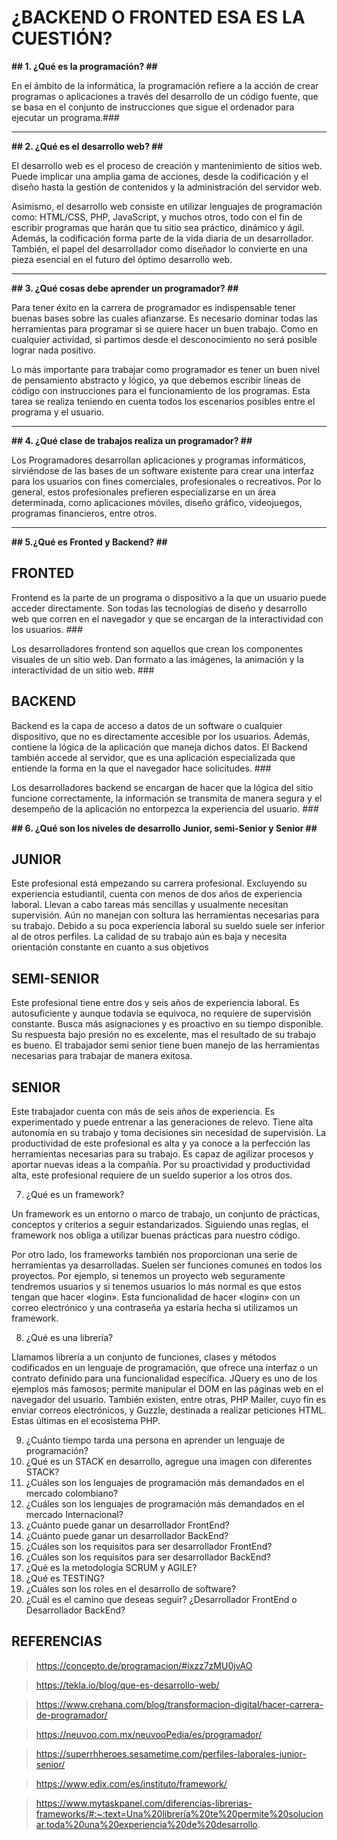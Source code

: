 # ¿BACKEND O FRONTED ESA ES LA CUESTIÓN? #

**## 1. ¿Qué es la programación? ##**

En el ámbito de la informática, la programación refiere a la acción de crear programas o aplicaciones a través del desarrollo de un código fuente, que se basa en el conjunto de instrucciones que sigue el ordenador para ejecutar un programa.###

---

**## 2. ¿Qué es el desarrollo web? ##**

 El desarrollo web es el proceso de creación y mantenimiento de sitios web. Puede implicar una amplia gama de acciones, desde la codificación y el diseño hasta la gestión de contenidos y la administración del servidor web.

Asimismo, el desarrollo web consiste en utilizar lenguajes de programación como: HTML/CSS, PHP, JavaScript, y muchos otros, todo con el fin de escribir programas que harán que tu sitio sea práctico, dinámico y ágil. Además, la codificación forma parte de la vida diaria de un desarrollador. También, el papel del desarrollador como diseñador lo convierte en una pieza esencial en el futuro del óptimo desarrollo web.

---

**## 3. ¿Qué cosas debe aprender un programador? ##**

Para tener éxito en la carrera de programador es indispensable tener buenas bases sobre las cuales afianzarse. Es necesario dominar todas las herramientas para programar si se quiere hacer un buen trabajo. Como en cualquier actividad, si partimos desde el desconocimiento no será posible lograr nada positivo.

Lo más importante para trabajar como programador es tener un buen nivel de pensamiento abstracto y lógico, ya que debemos escribir líneas de código con instrucciones para el funcionamiento de los programas. Esta tarea se realiza teniendo en cuenta todos los escenarios posibles entre el programa y el usuario.

---

**## 4. ¿Qué clase de trabajos realiza un programador? ##**

Los Programadores desarrollan aplicaciones y programas informáticos, sirviéndose de las bases de un software existente para crear una interfaz para los usuarios con fines comerciales, profesionales o recreativos. Por lo general, estos profesionales prefieren especializarse en un área determinada, como aplicaciones móviles, diseño gráfico, videojuegos, programas financieros, entre otros.

---

**## 5.¿Qué es Fronted y Backend? ##**

## FRONTED ###

Frontend es la parte de un programa o dispositivo a la que un usuario puede acceder directamente. Son todas las tecnologías de diseño y desarrollo web que corren en el navegador y que se encargan de la interactividad con los usuarios. ###

Los desarrolladores frontend son aquellos que crean los componentes visuales de un sitio web. Dan formato a las imágenes, la animación y la interactividad de un sitio web. ###

## BACKEND 

Backend es la capa de acceso a datos de un software o cualquier dispositivo, que no es directamente accesible por los usuarios. Además, contiene la lógica de la aplicación que maneja dichos datos. El Backend también accede al servidor, que es una aplicación especializada que entiende la forma en la que el navegador hace solicitudes. ###

Los desarrolladores backend se encargan de hacer que la lógica del sitio funcione correctamente, la información se transmita de manera segura y el desempeño de la aplicación no entorpezca la experiencia del usuario. ###

**## 6. ¿Qué son los niveles de desarrollo Junior, semi-Senior y Senior ##**

## JUNIOR

Este profesional está empezando su carrera profesional. Excluyendo su experiencia estudiantil, cuenta con menos de dos años de experiencia laboral. Llevan a cabo tareas más sencillas y usualmente necesitan supervisión. Aún no manejan con soltura las herramientas necesarias para su trabajo. Debido a su poca experiencia laboral su sueldo suele ser inferior al de otros perfiles. La calidad de su trabajo aún es baja y necesita orientación constante en cuanto a sus objetivos

## SEMI-SENIOR

Este profesional tiene entre dos y seis años de experiencia laboral. Es autosuficiente y aunque todavía se equivoca, no requiere de supervisión constante. Busca más asignaciones y es proactivo en su tiempo disponible. Su respuesta bajo presión no es excelente, mas el resultado de su trabajo es bueno. El trabajador semi senior tiene buen manejo de las herramientas necesarias para trabajar de manera exitosa.

## SENIOR

Este trabajador cuenta con más de seis años de experiencia. Es experimentado y puede entrenar a las generaciones de relevo. Tiene alta autonomía en su trabajo y toma decisiones sin necesidad de supervisión. La productividad de este profesional es alta y ya conoce a la perfección las herramientas necesarias para su trabajo. Es capaz de agilizar procesos y aportar nuevas ideas a la compañía. Por su proactividad y productividad alta, este profesional requiere de un sueldo superior a los otros dos.

7. ¿Qué es un framework?

Un framework es un entorno o marco de trabajo, un conjunto de prácticas, conceptos y criterios a seguir estandarizados. Siguiendo unas reglas, el framework nos obliga a utilizar buenas prácticas para nuestro código.

Por otro lado, los frameworks también nos proporcionan una serie de herramientas ya desarrolladas. Suelen ser funciones comunes en todos los proyectos. Por ejemplo, si tenemos un proyecto web seguramente tendremos usuarios y si tenemos usuarios lo más normal es que estos tengan que hacer «login». Esta funcionalidad de hacer «login» con un correo electrónico y una contraseña ya estaría hecha si utilizamos un framework.



8. ¿Qué es una librería?

Llamamos librería a un conjunto de funciones, clases y métodos codificados en un lenguaje de programación, que ofrece una interfaz o un contrato definido para una funcionalidad específica. JQuery es uno de los ejemplos más famosos; permite manipular el DOM en las páginas web en el navegador del usuario. También existen, entre otras, PHP Mailer, cuyo fin es enviar correos electrónicos, y Guzzle, destinada a realizar peticiones HTML. Estas últimas en el ecosistema PHP.


9. ¿Cuánto tiempo tarda una persona en aprender un lenguaje de programación?
10. ¿Qué es un STACK en desarrollo, agregue una imagen con diferentes STACK?
11. ¿Cuáles son los lenguajes de programación más demandados en el mercado 
colombiano?
12. ¿Cuáles son los lenguajes de programación más demandados en el mercado 
Internacional?
13. ¿Cuánto puede ganar un desarrollador FrontEnd?
14. ¿Cuánto puede ganar un desarrollador BackEnd?
15. ¿Cuáles son los requisitos para ser desarrollador FrontEnd?
16. ¿Cuáles son los requisitos para ser desarrollador BackEnd?
17. ¿Qué es la metodología SCRUM y AGILE?
18. ¿Qué es TESTING?
19. ¿Cuáles son los roles en el desarrollo de software?
20. ¿Cuál es el camino que deseas seguir? ¿Desarrollador FrontEnd o Desarrollador 
BackEnd?
## REFERENCIAS ##
 
> https://concepto.de/programacion/#ixzz7zMU0jvAO

> https://tekla.io/blog/que-es-desarrollo-web/

> https://www.crehana.com/blog/transformacion-digital/hacer-carrera-de-programador/

> https://neuvoo.com.mx/neuvooPedia/es/programador/

> https://superrhheroes.sesametime.com/perfiles-laborales-junior-senior/

> https://www.edix.com/es/instituto/framework/

> https://www.mytaskpanel.com/diferencias-librerias-frameworks/#:~:text=Una%20librería%20te%20permite%20solucionar,toda%20una%20experiencia%20de%20desarrollo.

>